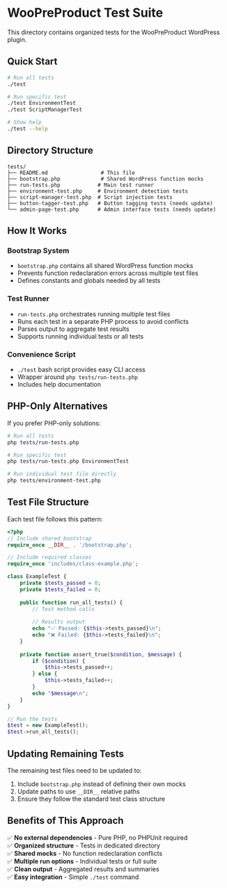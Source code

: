 # WooPreProduct Test Suite

This directory contains organized tests for the WooPreProduct WordPress plugin.

## Quick Start

```bash
# Run all tests
./test

# Run specific test
./test EnvironmentTest
./test ScriptManagerTest

# Show help
./test --help
```

## Directory Structure

```
tests/
├── README.md                 # This file
├── bootstrap.php             # Shared WordPress function mocks
├── run-tests.php            # Main test runner
├── environment-test.php     # Environment detection tests
├── script-manager-test.php  # Script injection tests
├── button-tagger-test.php   # Button tagging tests (needs update)
└── admin-page-test.php      # Admin interface tests (needs update)
```

## How It Works

### Bootstrap System
- `bootstrap.php` contains all shared WordPress function mocks
- Prevents function redeclaration errors across multiple test files
- Defines constants and globals needed by all tests

### Test Runner
- `run-tests.php` orchestrates running multiple test files
- Runs each test in a separate PHP process to avoid conflicts
- Parses output to aggregate test results
- Supports running individual tests or all tests

### Convenience Script
- `./test` bash script provides easy CLI access
- Wrapper around `php tests/run-tests.php`
- Includes help documentation

## PHP-Only Alternatives

If you prefer PHP-only solutions:

```bash
# Run all tests
php tests/run-tests.php

# Run specific test
php tests/run-tests.php EnvironmentTest

# Run individual test file directly
php tests/environment-test.php
```

## Test File Structure

Each test file follows this pattern:

```php
<?php
// Include shared bootstrap
require_once __DIR__ . '/bootstrap.php';

// Include required classes
require_once 'includes/class-example.php';

class ExampleTest {
    private $tests_passed = 0;
    private $tests_failed = 0;
    
    public function run_all_tests() {
        // Test method calls
        
        // Results output
        echo "✅ Passed: {$this->tests_passed}\n";
        echo "❌ Failed: {$this->tests_failed}\n";
    }
    
    private function assert_true($condition, $message) {
        if ($condition) {
            $this->tests_passed++;
        } else {
            $this->tests_failed++;
        }
        echo "$message\n";
    }
}

// Run the tests
$test = new ExampleTest();
$test->run_all_tests();
```

## Updating Remaining Tests

The remaining test files need to be updated to:
1. Include `bootstrap.php` instead of defining their own mocks
2. Update paths to use `__DIR__` relative paths
3. Ensure they follow the standard test class structure

## Benefits of This Approach

✅ **No external dependencies** - Pure PHP, no PHPUnit required  
✅ **Organized structure** - Tests in dedicated directory  
✅ **Shared mocks** - No function redeclaration conflicts  
✅ **Multiple run options** - Individual tests or full suite  
✅ **Clean output** - Aggregated results and summaries  
✅ **Easy integration** - Simple `./test` command 